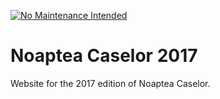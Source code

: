 [![No Maintenance Intended](http://unmaintained.tech/badge.svg)](http://unmaintained.tech/)

# Noaptea Caselor 2017

Website for the 2017 edition of Noaptea Caselor.
